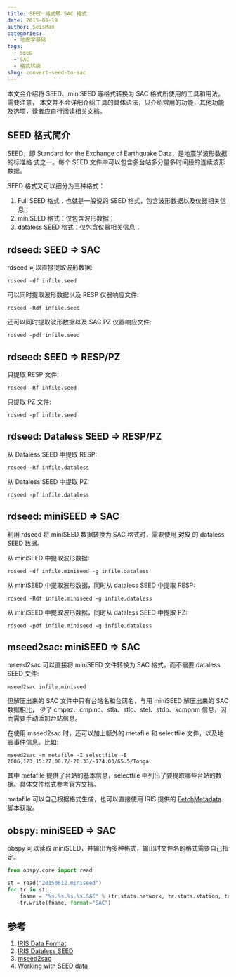 ```yaml
---
title: SEED 格式转 SAC 格式
date: 2015-06-19
author: SeisMan
categories:
  - 地震学基础
tags:
  - SEED
  - SAC
  - 格式转换
slug: convert-seed-to-sac
---
```


本文会介绍将 SEED、miniSEED 等格式转换为 SAC 格式所使用的工具和用法。需要注意，
本文并不会详细介绍工具的具体语法，只介绍常用的功能，其他功能及选项，读者应自行阅读相关文档。

<!--more-->

## SEED 格式简介

SEED，即 Standard for the Exchange of Earthquake Data，是地震学波形数据的标准格
式之一。每个 SEED 文件中可以包含多台站多分量多时间段的连续波形数据。

SEED 格式又可以细分为三种格式：

1.  Full SEED 格式：也就是一般说的 SEED 格式，包含波形数据以及仪器相关信息；
2.  miniSEED 格式：仅包含波形数据；
3.  dataless SEED 格式：仅包含仪器相关信息；

## rdseed: SEED => SAC

rdseed 可以直接提取波形数据:

    rdseed -df infile.seed

可以同时提取波形数据以及 RESP 仪器响应文件:

    rdseed -Rdf infile.seed

还可以同时提取波形数据以及 SAC PZ 仪器响应文件:

    rdseed -pdf infile.seed

## rdseed: SEED => RESP/PZ

只提取 RESP 文件:

    rdseed -Rf infile.seed

只提取 PZ 文件:

    rdseed -pf infile.seed

## rdseed: Dataless SEED => RESP/PZ

从 Dataless SEED 中提取 RESP:

    rdseed -Rf infile.dataless

从 Dataless SEED 中提取 PZ:

    rdseed -pf infile.dataless

## rdseed: miniSEED => SAC

利用 rdseed 将 miniSEED 数据转换为 SAC 格式时，需要使用 **对应** 的 dataless SEED 数据。

从 miniSEED 中提取波形数据:

    rdseed -df infile.miniseed -g infile.dataless

从 miniSEED 中提取波形数据，同时从 dataless SEED 中提取 RESP:

    rdseed -Rdf infile.miniseed -g infile.dataless

从 miniSEED 中提取波形数据，同时从 dataless SEED 中提取 PZ:

    rdseed -pdf infile.miniseed -g infile.dataless

## mseed2sac: miniSEED => SAC

mseed2sac 可以直接将 miniSEED 文件转换为 SAC 格式，而不需要 dataless SEED 文件:

    mseed2sac infile.miniseed

但解压出来的 SAC 文件中只有台站名和台网名，与用 miniSEED 解压出来的 SAC 数据相比，
少了 cmpaz、cmpinc、stla、stlo、stel、stdp、kcmpnm 信息，因而需要手动添加台站信息。

在使用 mseed2sac 时，还可以加上额外的 metafile 和 selectfile 文件，以及地震事件信息。比如:

    mseed2sac -m metafile -I selectfile -E 2006,123,15:27:08.7/-20.33/-174.03/65.5/Tonga

其中 metafile 提供了台站的基本信息，selectfile 中列出了要提取哪些台站的数据。具体文件格式参考官方文档。

metafile 可以自己根据格式生成，也可以直接使用 IRIS 提供的 [FetchMetadata](https://seiscode.iris.washington.edu/projects/ws-fetch-scripts/files) 脚本获取。

## obspy: miniSEED => SAC

obspy 可以读取 miniSEED，并输出为多种格式，输出时文件名的格式需要自己指定。

``` python
from obspy.core import read

st = read("20150612.miniseed")
for tr in st:
    fname = "%s.%s.%s.%s.SAC" % (tr.stats.network, tr.stats.station, tr.stats.location, tr.stats.channel)
    tr.write(fname, format="SAC")
```

## 参考

1.  [IRIS Data Format](https://ds.iris.edu/ds/nodes/dmc/data/formats/)
2.  [IRIS Dataless SEED](http://ds.iris.edu/ds/nodes/dmc/data/formats/dataless-seed/)
3.  [mseed2sac](https://seiscode.iris.washington.edu/projects/mseed2sac/wiki)
4.  [Working with SEED data](http://portal.resif.fr/?Working-with-SEED-data&lang=en)
